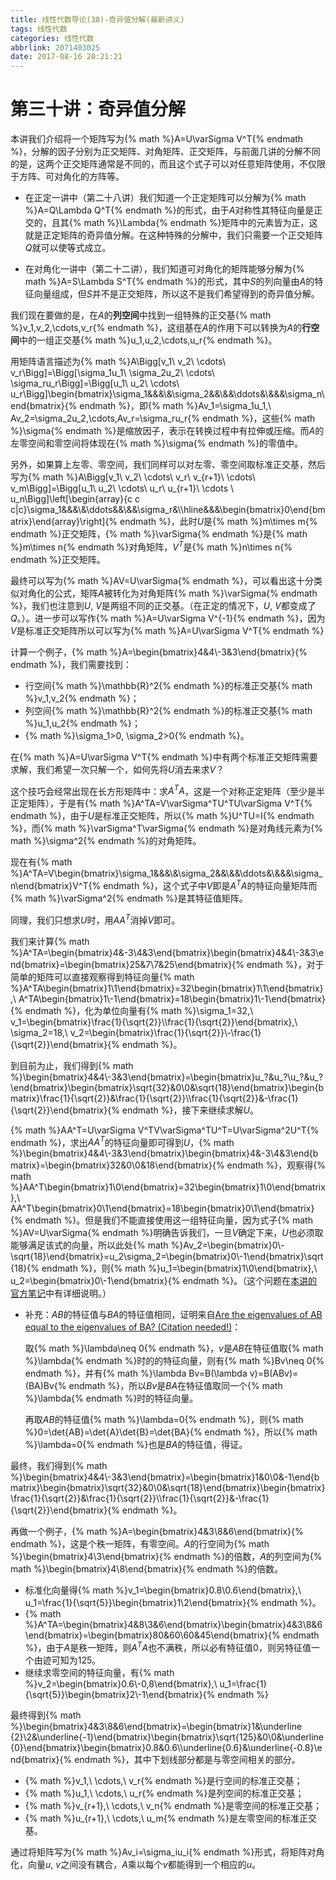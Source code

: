 ```yaml
---
title: 线性代数导论(30)-奇异值分解(最新讲义)
tags: 线性代数
categories: 线性代数
abbrlink: 2071403025
date: 2017-08-16 20:21:21
---
```


<!-- toc -->
<!-- more -->
# 第三十讲：奇异值分解

本讲我们介绍将一个矩阵写为{% math %}A=U\varSigma V^T{% endmath %}，分解的因子分别为正交矩阵、对角矩阵、正交矩阵，与前面几讲的分解不同的是，这两个正交矩阵通常是不同的，而且这个式子可以对任意矩阵使用，不仅限于方阵、可对角化的方阵等。

* 在正定一讲中（第二十八讲）我们知道一个正定矩阵可以分解为{% math %}A=Q\Lambda Q^T{% endmath %}的形式，由于$A$对称性其特征向量是正交的，且其{% math %}\Lambda{% endmath %}矩阵中的元素皆为正，这就是正定矩阵的奇异值分解。在这种特殊的分解中，我们只需要一个正交矩阵$Q$就可以使等式成立。

* 在对角化一讲中（第二十二讲），我们知道可对角化的矩阵能够分解为{% math %}A=S\Lambda S^T{% endmath %}的形式，其中$S$的列向量由$A$的特征向量组成，但$S$并不是正交矩阵，所以这不是我们希望得到的奇异值分解。

我们现在要做的是，在$A$的**列空间**中找到一组特殊的正交基{% math %}v_1,v_2,\cdots,v_r{% endmath %}，这组基在$A$的作用下可以转换为$A$的**行空间**中的一组正交基{% math %}u_1,u_2,\cdots,u_r{% endmath %}。

用矩阵语言描述为{% math %}A\Bigg[v_1\ v_2\ \cdots\ v_r\Bigg]=\Bigg[\sigma_1u_1\ \sigma_2u_2\ \cdots\ \sigma_ru_r\Bigg]=\Bigg[u_1\ u_2\ \cdots\ u_r\Bigg]\begin{bmatrix}\sigma_1&&&\\&\sigma_2&&\\&&\ddots&\\&&&\sigma_n\end{bmatrix}{% endmath %}，即{% math %}Av_1=\sigma_1u_1,\ Av_2=\sigma_2u_2,\cdots,Av_r=\sigma_ru_r{% endmath %}，这些{% math %}\sigma{% endmath %}是缩放因子，表示在转换过程中有拉伸或压缩。而$A$的左零空间和零空间将体现在{% math %}\sigma{% endmath %}的零值中。

另外，如果算上左零、零空间，我们同样可以对左零、零空间取标准正交基，然后写为{% math %}A\Bigg[v_1\ v_2\ \cdots\ v_r\ v_{r+1}\ \cdots\ v_m\Bigg]=\Bigg[u_1\ u_2\ \cdots\ u_r\ u_{r+1}\ \cdots \ u_n\Bigg]\left[\begin{array}{c c c|c}\sigma_1&&&\\&\ddots&&\\&&\sigma_r&\\\hline&&&\begin{bmatrix}0\end{bmatrix}\end{array}\right]{% endmath %}，此时$U$是{% math %}m\times m{% endmath %}正交矩阵，{% math %}\varSigma{% endmath %}是{% math %}m\times n{% endmath %}对角矩阵，$V^T$是{% math %}n\times n{% endmath %}正交矩阵。

最终可以写为{% math %}AV=U\varSigma{% endmath %}，可以看出这十分类似对角化的公式，矩阵$A$被转化为对角矩阵{% math %}\varSigma{% endmath %}，我们也注意到$U,\ V$是两组不同的正交基。（在正定的情况下，$U,\ V$都变成了$Q$。）。进一步可以写作{% math %}A=U\varSigma V^{-1}{% endmath %}，因为$V$是标准正交矩阵所以可以写为{% math %}A=U\varSigma V^T{% endmath %}

计算一个例子，{% math %}A=\begin{bmatrix}4&4\\-3&3\end{bmatrix}{% endmath %}，我们需要找到：

* 行空间{% math %}\mathbb{R}^2{% endmath %}的标准正交基{% math %}v_1,v_2{% endmath %}；
* 列空间{% math %}\mathbb{R}^2{% endmath %}的标准正交基{% math %}u_1,u_2{% endmath %}；
* {% math %}\sigma_1>0, \sigma_2>0{% endmath %}。

在{% math %}A=U\varSigma V^T{% endmath %}中有两个标准正交矩阵需要求解，我们希望一次只解一个，如何先将$U$消去来求$V$？

这个技巧会经常出现在长方形矩阵中：求$A^TA$，这是一个对称正定矩阵（至少是半正定矩阵），于是有{% math %}A^TA=V\varSigma^TU^TU\varSigma V^T{% endmath %}，由于$U$是标准正交矩阵，所以{% math %}U^TU=I{% endmath %}，而{% math %}\varSigma^T\varSigma{% endmath %}是对角线元素为{% math %}\sigma^2{% endmath %}的对角矩阵。

现在有{% math %}A^TA=V\begin{bmatrix}\sigma_1&&&\\&\sigma_2&&\\&&\ddots&\\&&&\sigma_n\end{bmatrix}V^T{% endmath %}，这个式子中$V$即是$A^TA$的特征向量矩阵而{% math %}\varSigma^2{% endmath %}是其特征值矩阵。

同理，我们只想求$U$时，用$AA^T$消掉$V$即可。

我们来计算{% math %}A^TA=\begin{bmatrix}4&-3\\4&3\end{bmatrix}\begin{bmatrix}4&4\\-3&3\end{bmatrix}=\begin{bmatrix}25&7\\7&25\end{bmatrix}{% endmath %}，对于简单的矩阵可以直接观察得到特征向量{% math %}A^TA\begin{bmatrix}1\\1\end{bmatrix}=32\begin{bmatrix}1\\1\end{bmatrix},\ A^TA\begin{bmatrix}1\\-1\end{bmatrix}=18\begin{bmatrix}1\\-1\end{bmatrix}{% endmath %}，化为单位向量有{% math %}\sigma_1=32,\ v_1=\begin{bmatrix}\frac{1}{\sqrt{2}}\\\frac{1}{\sqrt{2}}\end{bmatrix},\ \sigma_2=18,\ v_2=\begin{bmatrix}\frac{1}{\sqrt{2}}\\-\frac{1}{\sqrt{2}}\end{bmatrix}{% endmath %}。

到目前为止，我们得到{% math %}\begin{bmatrix}4&4\\-3&3\end{bmatrix}=\begin{bmatrix}u_?&u_?\\u_?&u_?\end{bmatrix}\begin{bmatrix}\sqrt{32}&0\\0&\sqrt{18}\end{bmatrix}\begin{bmatrix}\frac{1}{\sqrt{2}}&\frac{1}{\sqrt{2}}\\\frac{1}{\sqrt{2}}&-\frac{1}{\sqrt{2}}\end{bmatrix}{% endmath %}，接下来继续求解$U$。

{% math %}AA^T=U\varSigma V^TV\varSigma^TU^T=U\varSigma^2U^T{% endmath %}，求出$AA^T$的特征向量即可得到$U$，{% math %}\begin{bmatrix}4&4\\-3&3\end{bmatrix}\begin{bmatrix}4&-3\\4&3\end{bmatrix}=\begin{bmatrix}32&0\\0&18\end{bmatrix}{% endmath %}，观察得{% math %}AA^T\begin{bmatrix}1\\0\end{bmatrix}=32\begin{bmatrix}1\\0\end{bmatrix},\ AA^T\begin{bmatrix}0\\1\end{bmatrix}=18\begin{bmatrix}0\\1\end{bmatrix}{% endmath %}。但是我们不能直接使用这一组特征向量，因为式子{% math %}AV=U\varSigma{% endmath %}明确告诉我们，一旦$V$确定下来，$U$也必须取能够满足该式的向量，所以此处{% math %}Av_2=\begin{bmatrix}0\\-\sqrt{18}\end{bmatrix}=u_2\sigma_2=\begin{bmatrix}0\\-1\end{bmatrix}\sqrt{18}{% endmath %}，则{% math %}u_1=\begin{bmatrix}1\\0\end{bmatrix},\ u_2=\begin{bmatrix}0\\-1\end{bmatrix}{% endmath %}。（这个问题在[本讲的官方笔记](http://ocw.mit.edu/courses/mathematics/18-06sc-linear-algebra-fall-2011/positive-definite-matrices-and-applications/singular-value-decomposition/MIT18_06SCF11_Ses3.5sum.pdf)中有详细说明。）

* 补充：$AB$的特征值与$BA$的特征值相同，证明来自[Are the eigenvalues of AB equal to the eigenvalues of BA? (Citation needed!)](http://math.stackexchange.com/questions/124888/are-the-eigenvalues-of-ab-equal-to-the-eigenvalues-of-ba-citation-needed)：

    取{% math %}\lambda\neq 0{% endmath %}，$v$是$AB$在特征值取{% math %}\lambda{% endmath %}时的的特征向量，则有{% math %}Bv\neq 0{% endmath %}，并有{% math %}\lambda Bv=B(\lambda v)=B(ABv)=(BA)Bv{% endmath %}，所以$Bv$是$BA$在特征值取同一个{% math %}\lambda{% endmath %}时的特征向量。
    
    再取$AB$的特征值{% math %}\lambda=0{% endmath %}，则{% math %}0=\det{AB}=\det{A}\det{B}=\det{BA}{% endmath %}，所以{% math %}\lambda=0{% endmath %}也是$BA$的特征值，得证。

最终，我们得到{% math %}\begin{bmatrix}4&4\\-3&3\end{bmatrix}=\begin{bmatrix}1&0\\0&-1\end{bmatrix}\begin{bmatrix}\sqrt{32}&0\\0&\sqrt{18}\end{bmatrix}\begin{bmatrix}\frac{1}{\sqrt{2}}&\frac{1}{\sqrt{2}}\\\frac{1}{\sqrt{2}}&-\frac{1}{\sqrt{2}}\end{bmatrix}{% endmath %}。

再做一个例子，{% math %}A=\begin{bmatrix}4&3\\8&6\end{bmatrix}{% endmath %}，这是个秩一矩阵，有零空间。$A$的行空间为{% math %}\begin{bmatrix}4\\3\end{bmatrix}{% endmath %}的倍数，$A$的列空间为{% math %}\begin{bmatrix}4\\8\end{bmatrix}{% endmath %}的倍数。

* 标准化向量得{% math %}v_1=\begin{bmatrix}0.8\\0.6\end{bmatrix},\ u_1=\frac{1}{\sqrt{5}}\begin{bmatrix}1\\2\end{bmatrix}{% endmath %}。
* {% math %}A^TA=\begin{bmatrix}4&8\\3&6\end{bmatrix}\begin{bmatrix}4&3\\8&6\end{bmatrix}=\begin{bmatrix}80&60\\60&45\end{bmatrix}{% endmath %}，由于$A$是秩一矩阵，则$A^TA$也不满秩，所以必有特征值$0$，则另特征值一个由迹可知为$125$。
* 继续求零空间的特征向量，有{% math %}v_2=\begin{bmatrix}0.6\\-0,8\end{bmatrix},\ u_1=\frac{1}{\sqrt{5}}\begin{bmatrix}2\\-1\end{bmatrix}{% endmath %}

最终得到{% math %}\begin{bmatrix}4&3\\8&6\end{bmatrix}=\begin{bmatrix}1&\underline {2}\\2&\underline{-1}\end{bmatrix}\begin{bmatrix}\sqrt{125}&0\\0&\underline{0}\end{bmatrix}\begin{bmatrix}0.8&0.6\\\underline{0.6}&\underline{-0.8}\end{bmatrix}{% endmath %}，其中下划线部分都是与零空间相关的部分。

* {% math %}v_1,\ \cdots,\ v_r{% endmath %}是行空间的标准正交基；
* {% math %}u_1,\ \cdots,\ u_r{% endmath %}是列空间的标准正交基；
* {% math %}v_{r+1},\ \cdots,\ v_n{% endmath %}是零空间的标准正交基；
* {% math %}u_{r+1},\ \cdots,\ u_m{% endmath %}是左零空间的标准正交基。

通过将矩阵写为{% math %}Av_i=\sigma_iu_i{% endmath %}形式，将矩阵对角化，向量$u,\ v$之间没有耦合，$A$乘以每个$v$都能得到一个相应的$u$。
